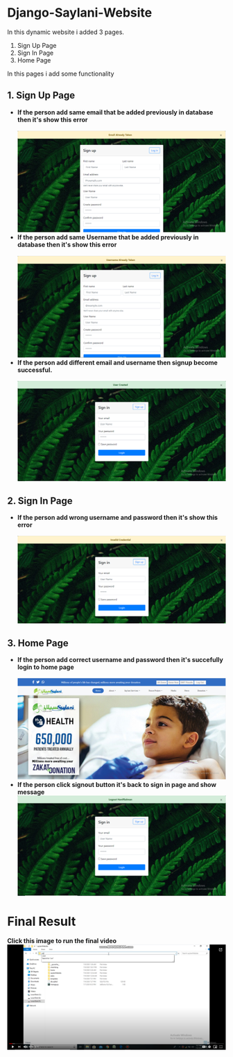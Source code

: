 # Django-Saylani-Website
In this dynamic website i added 3 pages.
<ol>
  <li>Sign Up Page</li>
  <li>Sign In Page</li>
  <li>Home Page</li>
</ol>

In this pages i add some functionality 

## 1. Sign Up Page
<ul>
  <li> <b> If the person add same email that be added previously in database then it's show this error</b></li>
  <br/>
  <img src="https://github.com/Sameer-Ahmed7/Django-Saylani-Website/blob/master/signup_error.PNG" alt="Email added previously">
 <br/>
  <li> <b> If the person add same Username that be added previously in database then it's show this error</b></li>
  <br/>
  <img src="https://github.com/Sameer-Ahmed7/Django-Saylani-Website/blob/master/signup_username_error.PNG" alt="username added previously">
  <br/>
  <li> <b> If the person add different email and username then signup become successful.</b></li>
  <br/>
  <img src="https://github.com/Sameer-Ahmed7/Django-Saylani-Website/blob/master/signup_userCreated.PNG" alt="User creatid">
 </ul>
 
 ## 2. Sign In Page
 <ul>
  <li> <b> If the person add wrong username and password then it's show this error</b></li>
  <br/>
  <img src="https://github.com/Sameer-Ahmed7/Django-Saylani-Website/blob/master/signin_invalidCredential.PNG" alt="Invalid Credential">
  <br/>
  </ul>
  
  
  ## 3. Home Page
  <ul>
  <li> <b> If the person add correct username and password then it's succefully login to home page</b></li>
 <br/>
  <img src="https://github.com/Sameer-Ahmed7/Django-Saylani-Website/blob/master/homePage.PNG" alt="Succefully Login">
  <br/>
  <li> <b> If the person click signout button it's back to sign in page and show message</b></li>
  <img src="https://github.com/Sameer-Ahmed7/Django-Saylani-Website/blob/master/logout_person.PNG" alt="Sign Out">
  <br/>
  </ul>
  
  # Final Result
  <b> Click this image to run the final video </b>
[![Watch the video](https://github.com/Sameer-Ahmed7/Django-Saylani-Website/blob/master/Capture.PNG)](https://drive.google.com/file/d/1avJrkc8Mlo6ayxMH5B4FyP9W3jxq1Ih5/preview)
